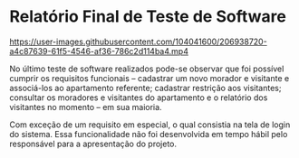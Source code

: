 # Relatório Final de Teste de Software


https://user-images.githubusercontent.com/104041600/206938720-a4c87639-61f5-4546-af36-786c2d114ba4.mp4



No último teste de software realizados pode-se observar que foi possível cumprir os requisitos funcionais – cadastrar um novo morador e visitante e associá-los ao apartamento referente; cadastrar restrição aos visitantes; consultar os moradores e visitantes do apartamento e o relatório dos visitantes no momento – em sua maioria.

Com exceção de um requisito em especial, o qual consistia na tela de login do sistema. Essa funcionalidade não foi desenvolvida em tempo hábil pelo responsável para a apresentação do projeto.  
